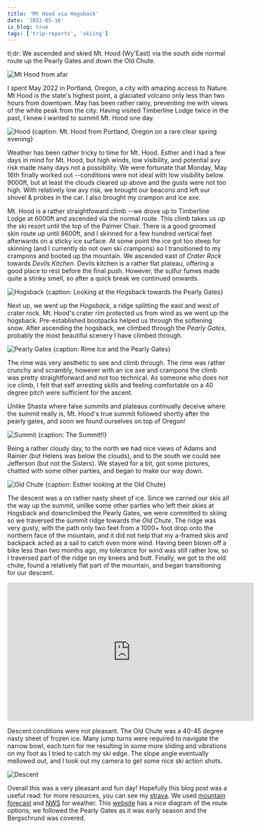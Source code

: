 ```yaml
---
title: 'Mt Hood via Hogsback'
date: '2022-05-16'
is_blog: true
tags: ['trip-reports', 'skiing']
---
```


tl;dr: We ascended and skied Mt. Hood (Wy'East) via the south side normal route up the Pearly Gates and down the Old Chute.

![Mt Hood from afar](https://lh3.googleusercontent.com/pw/AM-JKLX8c9wZ9PAWQugNN8XQZnpzVXPjFwxVSLalZDWDhPAET3BuaGyy7N1VmHLizoLTcsKxV8CmUrIxcyecLix9tEfcUSkt9vTg9Yp2h4kHBu5pxs1VgoUNSx2PD0uhRDDRzwGJlO7q77ehj7VGDh2a7fM1=w1471-h981-no)

I spent May 2022 in Portland, Oregon, a city with amazing access to Nature. Mt Hood is the state's highest point, a glaciated volcano only less than two hours from downtown. May has been rather rainy, preventing me with views of the white peak from the city. Having visited Timberline Lodge twice in the past, I knew I wanted to summit Mt. Hood one day.

![Hood {caption: Mt. Hood from Portland, Oregon on a rare clear spring evening}](https://lh3.googleusercontent.com/pw/AM-JKLVKTFJycA1a_MixBT0EesYE1Rgnu98vwklqP3xHGNn4PuqpN-0oHnFPck08OBrtw9B35pPwBtUjD4ky_v09nh_25N1i2QJwJ7tLFE_cx9lH8zNnEdVtw-MV_xIntZPwFuwI4_qupUvmgeXc8LP7QXJa=w1471-h981-no)

Weather has been rather tricky to time for Mt. Hood. Esther and I had a few days in mind for Mt. Hood, but high winds, low visibility, and potential avy risk made many days not a possibility. We were fortunate that Monday, May 16th finally worked out --conditions were not ideal with low visibility below 9000ft, but at least the clouds cleared up above and the gusts were not too high. With relatively low avy risk, we brought our beacons and left our shovel & probes in the car. I also brought my crampon and ice axe.

Mt. Hood is a rather straightfoward climb --we drove up to Timberline Lodge at 6000ft and ascended via the normal route. This climb takes us up the ski resort until the top of the Palmer Chair. There is a good groomed skin route up until 8600ft, and I skinned for a few hundred vertical feet afterwards on a sticky ice surface. At some point the ice got too steep for skinning (and I currently do not own ski crampons) so I transitioned to my crampons and booted up the mountain. We ascended east of *Crater Rock* towards *Devils Kitchen*. Devils kitchen is a rather flat plateau, offering a good place to rest before the final push. However, the sulfur fumes made quite a stinky smell, so after a quick break we continued onwards.

![Hogsback {caption: Looking at the Hogsback towards the Pearly Gates}](https://lh3.googleusercontent.com/pw/AM-JKLX0RdGnxkvfOscjjy0Ys_yw0xbeKyWIG0hRE5P1j_Hp4kc1NH_F9Jn8Kib8t5snhFK9tkrEPS-PUb2Cs6iOVRqmwv7p5_lA-EuqrCZHag9oWwrkMdh634_kdKGoxYM2ql46Hj2gjpP-pYAXgFaiyUOs6A=w2500-h1667-no?authuser=1)

Next up, we went up the *Hogsback*, a ridge splitting the east and west of crater rock. Mt. Hood's crater rim protected us from wind as we went up the hogsback. Pre-established bootpacks helped us through the softening snow. After ascending the hogsback, we climbed through the *Pearly Gates*, probably the most beautiful scenery I have climbed through. 

![Pearly Gates {caption: Rime Ice and the Pearly Gates}](https://lh3.googleusercontent.com/pw/AM-JKLV7lDxXy7zJJWTGi6bMgOft9BddWJhRMvgVHxqECWFjc0PuJFUGAPOypsRM_UKsZgTWsgSP9q8H0XJO_eJEsHG49DQ-RdVohbg0jy98fJvXm2zyFU0I5A8r4SBrNeznLrnStQR24sWD1EcnHIu9EJ87Cg=w1821-h2029-no?authuser=1)

The rime was very aesthetic to see and climb through. The rime was rather crunchy and scrambly, however with an ice axe and crampons the climb was pretty straightforward and not too technical. As someone who does not ice climb, I felt that self arresting skills and feeling comfortable on a 40 degree pitch were sufficient for the ascent.

Unlike Shasta where false summits and plateaus continually deceive where the summit really is, Mt. Hood's true summit followed shortly after the pearly gates, and soon we found ourselves on top of Oregon!

![Summit {caption: The Summit!!}](https://lh3.googleusercontent.com/pw/AM-JKLXX_7mypoeJUslTls0TfQNesWT30yPEdUufpUTFgEFqHjSEclCzlYz3yCr08H-qfsdypAogVhQQyxKIHP3uyZlZk03Pu5romfDYkemBmPY6wWZWCJ2TCfppNuCVhQI5WrtUWaHoKozMFZ6N-Hog541oOw=w2104-h1579-no?authuser=1)

Being a rather cloudy day, to the north we had nice views of Adams and Rainier (but Helens was below the clouds), and to the south we could see Jefferson (but not the Sisters). We stayed for a bit, got some pictures, chatted with some other parties, and began to make our way down.

![Old Chute {caption: Esther looking at the Old Chute}](https://lh3.googleusercontent.com/pw/AM-JKLUIIC8zlSoa33ubNSOxgJztWWesgWavyQ8tnBx3zyHO-jHpWg-YwtXQfGqEB4NzAoxo1uuXhPCExYvDjvPDgaw6ma4hhVN2rOjc9Rj45XEA_mvKgMzIxj5Af6WPYrPmlofmmLpu3JJIHVC3s3pYOKF96w=w2104-h1405-no?authuser=1)

The descent was a on rather nasty sheet of ice. Since we carried our skis all the way up the summit, unlike some other parties who left their skies at Hogsback and downclimbed the Pearly Gates, we were committed to skiing so we traversed the summit ridge towards the *Old Chute*. The ridge was very gusty, with the path only two feet from a 1000+ foot drop onto the northern face of the mountain, and it did not help that my a-framed skis and backpack acted as a sail to catch even more wind. Having been blown off a bike less than two months ago, my tolerance for wind was still rather low, so I traversed part of the ridge on my knees and butt. Finally, we got to the old chute, found a relatively flat part of the mountain, and began transitioning for our descent.

<center><iframe width="560" height="315" src="https://www.youtube.com/embed/E9XShSFxyYw" title="YouTube video player" frameborder="0" allow="accelerometer; autoplay; clipboard-write; encrypted-media; gyroscope; picture-in-picture" allowfullscreen></iframe></center>

Descent conditions were not pleasant. The Old Chute was a 40-45 degree nasty sheet of frozen ice. Many jump turns were required to navigate the narrow bowl, each turn for me resulting in some more sliding and vibrations on my foot as I tried to catch my ski edge. The slope angle eventually mellowed out, and I took out my camera to get some nice ski action shots.

![Descent](https://lh3.googleusercontent.com/pw/AM-JKLVENf_KLBR8ra6N9M6KM4jPadRbK1mQ5Mrieq-R4a9JNZ_rufJztuCQEqGvk9laGMPzo44UtWYlmijTDbleCJghk6xqHt14G71hpoR9M_WGF9BJUgalKuDRoLrlVPOFepeVhLcMxvMsRadLXZL7yVA15w=w2104-h1405-no?authuser=1)

Overall this was a very pleasant and fun day! Hopefully this blog post was a useful read: for more resources, you can see my [strava](https://www.strava.com/activities/7154437159). We used [mountain forecast](https://www.mountain-forecast.com/peaks/Mount-Hood/forecasts/3426) and [NWS](https://forecast.weather.gov/MapClick.php?lat=45.3735&lon=-121.6956&unit=0&lg=english&FcstType=graphical) for weather. This [website](http://wanderlusthiker.com/a-beginners-guide-to-climbing-mt-hood-south-side/#1470713007174-a1c0f689-1081) has a nice diagram of the route options; we followed the Pearly Gates as it was early season and the Bergschrund was covered. 
